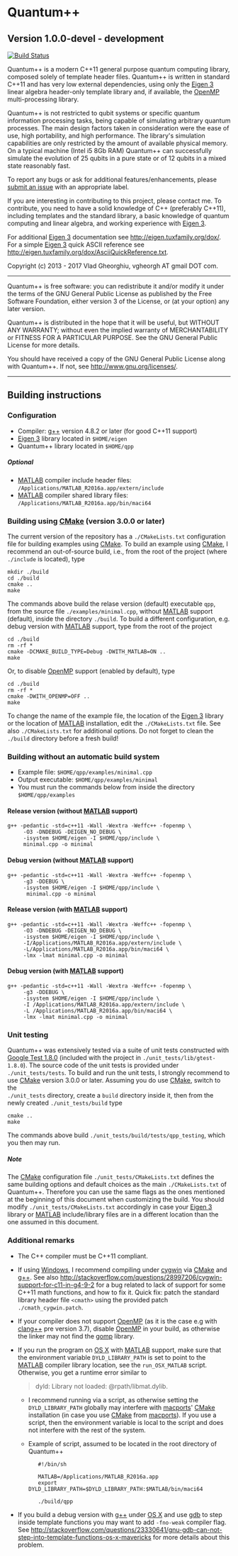 # Quantum++ 
## Version 1.0.0-devel - development

[![Build Status](https://api.travis-ci.org/vsoftco/qpp.svg?branch=v1.0.0-devel)](https://travis-ci.org/vsoftco/qpp)

Quantum++ is a modern C++11 general purpose quantum computing library, composed 
solely of template header files. Quantum++ is written in standard C++11 and 
has very low external dependencies, using only the 
[Eigen 3](http://eigen.tuxfamily.org) linear algebra header-only template 
library and, if available, the [OpenMP](http://openmp.org/) multi-processing 
library. 

Quantum++ is not restricted to qubit systems or specific quantum 
information processing tasks, being capable of simulating arbitrary quantum 
processes. The main design factors taken in consideration were the ease of 
use, high portability, and high performance. The library's simulation
capabilities are only restricted by the amount of available physical memory. 
On a typical machine (Intel i5 8Gb RAM) Quantum++ can successfully simulate 
the evolution of 25 qubits in a pure state or of 12 qubits in a mixed state 
reasonably fast.

To report any bugs or ask for additional features/enhancements, please 
[submit an issue](https://github.com/vsoftco/qpp/issues) with an appropriate 
label.

If you are interesting in contributing to this project, please contact me. 
To contribute, you need to have a solid knowledge of C++ (preferably C++11), 
including templates and the standard library, a basic knowledge of 
quantum computing and linear algebra, and working experience with 
[Eigen 3](http://eigen.tuxfamily.org).

For additional [Eigen 3](http://eigen.tuxfamily.org) documentation 
see <http://eigen.tuxfamily.org/dox/>. For a simple 
[Eigen 3](http://eigen.tuxfamily.org) quick ASCII reference see
<http://eigen.tuxfamily.org/dox/AsciiQuickReference.txt>.

Copyright (c) 2013 - 2017 Vlad Gheorghiu, vgheorgh AT gmail DOT com.

---
Quantum++ is free software: you can redistribute it and/or modify
it under the terms of the GNU General Public License as published by
the Free Software Foundation, either version 3 of the License, or
(at your option) any later version.

Quantum++ is distributed in the hope that it will be useful,
but WITHOUT ANY WARRANTY; without even the implied warranty of
MERCHANTABILITY or FITNESS FOR A PARTICULAR PURPOSE.  See the
GNU General Public License for more details.

You should have received a copy of the GNU General Public License
along with Quantum++.  If not, see <http://www.gnu.org/licenses/>.

---
## Building instructions

### Configuration

- Compiler: [g++](https://gcc.gnu.org/) version 4.8.2 or later 
(for good C++11 support)
- [Eigen 3](http://eigen.tuxfamily.org) library located in `$HOME/eigen`
- Quantum++ library located in `$HOME/qpp`

##### Optional

- [MATLAB](http://www.mathworks.com/products/matlab/) compiler 
include header files:
`/Applications/MATLAB_R2016a.app/extern/include`
- [MATLAB](http://www.mathworks.com/products/matlab/) compiler 
shared library files:
`/Applications/MATLAB_R2016a.app/bin/maci64`

### Building using [CMake](http://www.cmake.org/) (version 3.0.0 or later)

The current version of the repository has a `./CMakeLists.txt` configuration 
file for building examples using [CMake](http://www.cmake.org/). 
To build an example using [CMake](http://www.cmake.org/), 
I recommend an out-of-source build, i.e., from the root of the project 
(where `./include` is located), type

    mkdir ./build
    cd ./build
    cmake ..
    make

The commands above build the relase version (default) executable `qpp`, 
from the source file `./examples/minimal.cpp`,
without [MATLAB](http://www.mathworks.com/products/matlab/) support (default), 
inside the directory `./build`. To build a different configuration, 
e.g. debug version with [MATLAB](http://www.mathworks.com/products/matlab/) 
support, type from the root of the project

    cd ./build
    rm -rf *
    cmake -DCMAKE_BUILD_TYPE=Debug -DWITH_MATLAB=ON ..
    make
    
Or, to disable [OpenMP](http://openmp.org/) support (enabled by default), type
   
    cd ./build
    rm -rf *
    cmake -DWITH_OPENMP=OFF ..
    make

To change the name of the example file, the location of the
[Eigen 3](http://eigen.tuxfamily.org)
library or the location of [MATLAB](http://www.mathworks.com/products/matlab/) 
installation, edit the `./CMakeLists.txt` file. See also `./CMakeLists.txt` 
for additional options. Do not forget to clean the `./build` directory before 
a fresh build!

### Building without an automatic build system

- Example file: `$HOME/qpp/examples/minimal.cpp`
- Output executable: `$HOME/qpp/examples/minimal`
- You must run the commands below from inside the directory 
`$HOME/qpp/examples` 

#### Release version (without [MATLAB](http://www.mathworks.com/products/matlab/) support) 

	g++ -pedantic -std=c++11 -Wall -Wextra -Weffc++ -fopenmp \
         -O3 -DNDEBUG -DEIGEN_NO_DEBUG \
         -isystem $HOME/eigen -I $HOME/qpp/include \
         minimal.cpp -o minimal

#### Debug version (without [MATLAB](http://www.mathworks.com/products/matlab/) support)

	g++ -pedantic -std=c++11 -Wall -Wextra -Weffc++ -fopenmp \
         -g3 -DDEBUG \
         -isystem $HOME/eigen -I $HOME/qpp/include \
          minimal.cpp -o minimal

#### Release version (with [MATLAB](http://www.mathworks.com/products/matlab/) support)

	g++ -pedantic -std=c++11 -Wall -Wextra -Weffc++ -fopenmp \
         -O3 -DNDEBUG -DEIGEN_NO_DEBUG \
         -isystem $HOME/eigen -I $HOME/qpp/include \
         -I/Applications/MATLAB_R2016a.app/extern/include \
         -L/Applications/MATLAB_R2016a.app/bin/maci64 \
         -lmx -lmat minimal.cpp -o minimal

#### Debug version (with [MATLAB](http://www.mathworks.com/products/matlab/) support)

	g++ -pedantic -std=c++11 -Wall -Wextra -Weffc++ -fopenmp \
         -g3 -DDEBUG \
         -isystem $HOME/eigen -I $HOME/qpp/include \
         -I /Applications/MATLAB_R2016a.app/extern/include \
         -L /Applications/MATLAB_R2016a.app/bin/maci64 \
         -lmx -lmat minimal.cpp -o minimal

### Unit testing

Quantum++ was extensively tested via a suite of unit tests constructed with
[Google Test 1.8.0](https://github.com/google/googletest) (included with the 
project in `./unit_tests/lib/gtest-1.8.0`). The source code of the unit tests 
is provided under `./unit_tests/tests`. To build and run the unit tests, I 
strongly recommend to use [CMake](http://www.cmake.org/) version 3.0.0 or 
later. Assuming you do use [CMake](http://www.cmake.org/), switch to the  
`./unit_tests` directory, create a `build` directory inside it, then from the 
newly created `./unit_tests/build` type

    cmake ..
    make
    
The commands above build `./unit_tests/build/tests/qpp_testing`, which you 
then may run.

##### Note

The [CMake](http://www.cmake.org/) configuration file 
`./unit_tests/CMakeLists.txt` defines the same building options and default 
choices as the main `./CMakeLists.txt` of Quantum++.  Therefore you can use the 
same flags as the ones mentioned at the beginning of this document when 
customizing the build. You should modify `./unit_tests/CMakeLists.txt` 
accordingly in case your [Eigen 3](http://eigen.tuxfamily.org) library or 
[MATLAB](http://www.mathworks.com/products/matlab/) include/library files are 
in a different location than the one assumed in this document.

### Additional remarks

- The C++ compiler must be C++11 compliant.

- If using [Windows](http://windows.microsoft.com/), I recommend compiling 
under [cygwin](https://www.cygwin.com) via [CMake](http://www.cmake.org/)
and [g++](https://gcc.gnu.org/). See also 
<http://stackoverflow.com/questions/28997206/cygwin-support-for-c11-in-g4-9-2>
for a bug related to lack of support for some C++11 math functions, and
how to fix it. Quick fix: patch the standard library header file `<cmath>` 
using the provided patch `./cmath_cygwin.patch`.

- If your compiler does not support [OpenMP](http://openmp.org/) 
(as it is the case e.g with [clang++](http://clang.llvm.org/) pre version 3.7), 
disable [OpenMP](http://openmp.org/) in your build, 
as otherwise the linker may not find the 
[gomp](https://gcc.gnu.org/projects/gomp/) library.

- If you run the program on [OS X](http://www.apple.com/osx) with 
[MATLAB](http://www.mathworks.com/products/matlab/) support, make sure that 
the environment variable `DYLD_LIBRARY_PATH` is set to point to the 
[MATLAB](http://www.mathworks.com/products/matlab/) 
compiler library location, see the `run_OSX_MATLAB` script. 
Otherwise, you get a runtime error similar to  

    > dyld: Library not loaded: @rpath/libmat.dylib.
    
   * I recommend running via a script, as otherwise setting the 
    `DYLD_LIBRARY_PATH` globally may interfere with 
    [macports](https://www.macports.org/)' [CMake](http://www.cmake.org/) 
    installation (in case you use [CMake](http://www.cmake.org/) from 
    [macports](https://www.macports.org/)). If you use a script, 
    then the environment variable is local to the script and 
    does not interfere with the rest of the system.

   * Example of script, assumed to be located in the root directory 
    of Quantum++
        
            #!/bin/sh
            
            MATLAB=/Applications/MATLAB_R2016a.app
            export DYLD_LIBRARY_PATH=$DYLD_LIBRARY_PATH:$MATLAB/bin/maci64
            
            ./build/qpp

- If you build a debug version with [g++](https://gcc.gnu.org/) under 
[OS X](http://www.apple.com/osx) and use 
[gdb](http://www.gnu.org/software/gdb/) to step inside template functions 
you may want to add `-fno-weak` compiler flag. See 
<http://stackoverflow.com/questions/23330641/gnu-gdb-can-not-step-into-template-functions-os-x-mavericks>
for more details about this problem.
